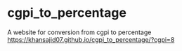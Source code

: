 # cgpi_to_percentage
A website for conversion from cgpi to percentage
https://khansajid07.github.io/cgpi_to_percentage/?cgpi=8